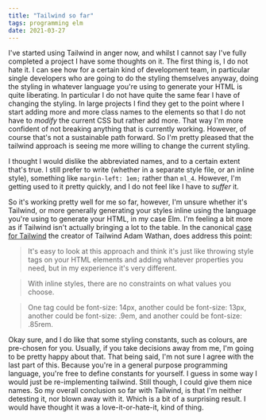 ```yaml
---
title: "Tailwind so far"
tags: programming elm
date: 2021-03-27
---
```


I've started using Tailwind in anger now, and whilst I cannot say I've fully completed a project I have some thoughts on it. The first thing is, I do not hate it. I can see how for a certain kind of development team, in particular single developers who are going to do the styling themselves anyway, doing the styling in whatever language you're using to generate your HTML is quite liberating. In particular I do not have quite the same fear I have of changing the styling. In large projects I find they get to the point where I start adding more and more class names to the elements so that I do not have to *modify* the current CSS but rather add more. That way I'm more confident of not breaking anything that is currently working. However, of course that's not a sustainable path forward. So I'm pretty pleased that the tailwind approach is seeing me more willing to change the current styling.

I thought I would dislike the abbreviated names, and to a certain extent that's true. I still prefer to write (whether in a separate style file, or an inline style), something like `margin-left: 1em;` rather than `ml_4`. However, I'm getting used to it pretty quickly, and I do not feel like I have to *suffer* it.

So it's working pretty well for me so far, however, I'm unsure whether it's Tailwind, or more generally generating your styles inline using the language you're using to generate your HTML, in my case Elm. I'm feeling a bit more as if Tailwind isn't actually bringing a lot to the table.  In the canonical [case for Tailwind](https://adamwathan.me/css-utility-classes-and-separation-of-concerns/) the creator of Tailwind Adam Wathan, does address this point:
> It's easy to look at this approach and think it's just like throwing style tags on your HTML elements and adding whatever properties you need, but in my experience it's very different.

> With inline styles, there are no constraints on what values you choose.

> One tag could be font-size: 14px, another could be font-size: 13px, another could be font-size: .9em, and another could be font-size: .85rem.

Okay sure, and I do like that some styling constants, such as colours, are pre-chosen for you. Usually, if you take decisions away from me, I'm going to be pretty happy about that. That being said, I'm not sure I agree with the last part of this. Because you're in a general purpose programming language, you're free to define constants for yourself. I guess in some way I would just be re-implementing tailwind. Still though, I could give them nice names. 
So my overall conclusion so far with Tailwind, is that I'm neither detesting it, nor blown away with it. Which is a bit of a surprising result. I would have thought it was a love-it-or-hate-it, kind of thing. 
